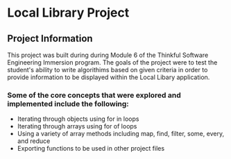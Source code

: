 # Local Library Project
## Project Information
This project was built during during Module 6 of the Thinkful Software Engineering Immersion program. 
The goals of the project were to test the student's ability to write algorithims based on given criteria in order to provide information to be displayed within the Local Libary application. 
### Some of the core concepts that were explored and implemented include the following:
* Iterating through objects using for in loops
* Iterating through arrays using for of loops
* Using a variety of array methods including map, find, filter, some, every, and reduce
* Exporting functions to be used in other project files
